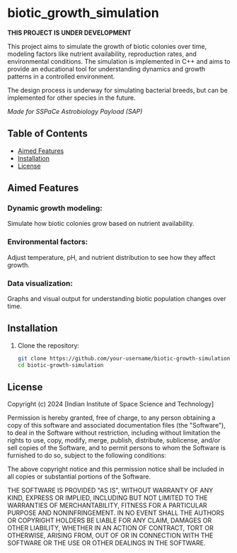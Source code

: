 # biotic_growth_simulation

**THIS PROJECT IS UNDER DEVELOPMENT**

This project aims to simulate the growth of biotic colonies over time, modeling 
factors like nutrient availability, reproduction rates, and environmental 
conditions. The simulation is implemented in C++ and aims to provide an 
educational tool for understanding dynamics and growth patterns in a controlled 
environment.

The design process is underway for simulating bacterial breeds, but can be 
implemented for other species in the future.

_Made for SSPaCe Astrobiology Payload (SAP)_

## Table of Contents
- [Aimed Features](#aimed-features)
- [Installation](#installation)
- [License](#license)

## Aimed Features
### Dynamic growth modeling: 
Simulate how biotic colonies grow based on nutrient availability.
### Environmental factors: 
Adjust temperature, pH, and nutrient distribution to see how they affect 
growth.
### Data visualization: 
Graphs and visual output for understanding biotic population changes over 
time.

## Installation

1. Clone the repository:
   ```bash
   git clone https://github.com/your-username/biotic-growth-simulation.git
   cd biotic-growth-simulation

## License

Copyright (c) 2024 [Indian Institute of Space Science and Technology]

Permission is hereby granted, free of charge, to any person obtaining a copy
of this software and associated documentation files (the "Software"), to deal
in the Software without restriction, including without limitation the rights
to use, copy, modify, merge, publish, distribute, sublicense, and/or sell
copies of the Software, and to permit persons to whom the Software is
furnished to do so, subject to the following conditions:

The above copyright notice and this permission notice shall be included in all
copies or substantial portions of the Software.

THE SOFTWARE IS PROVIDED "AS IS", WITHOUT WARRANTY OF ANY KIND, EXPRESS OR
IMPLIED, INCLUDING BUT NOT LIMITED TO THE WARRANTIES OF MERCHANTABILITY,
FITNESS FOR A PARTICULAR PURPOSE AND NONINFRINGEMENT. IN NO EVENT SHALL THE
AUTHORS OR COPYRIGHT HOLDERS BE LIABLE FOR ANY CLAIM, DAMAGES OR OTHER
LIABILITY, WHETHER IN AN ACTION OF CONTRACT, TORT OR OTHERWISE, ARISING FROM,
OUT OF OR IN CONNECTION WITH THE SOFTWARE OR THE USE OR OTHER DEALINGS IN THE
SOFTWARE.
